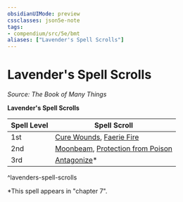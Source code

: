```yaml
---
obsidianUIMode: preview
cssclasses: json5e-note
tags:
- compendium/src/5e/bmt
aliases: ["Lavender's Spell Scrolls"]
---
```

# Lavender's Spell Scrolls
*Source: The Book of Many Things* 

**Lavender's Spell Scrolls**

| Spell Level | Spell Scroll |
|-------------|--------------|
| 1st | [Cure Wounds](5E2014官方资源/spells/cure-wounds.md), [Faerie Fire](5E2014官方资源/spells/faerie-fire.md) |
| 2nd | [Moonbeam](5E2014官方资源/spells/moonbeam.md), [Protection from Poison](5E2014官方资源/spells/protection-from-poison.md) |
| 3rd | [Antagonize](5E2014官方资源/spells/antagonize-bmt.md)* |
^lavenders-spell-scrolls

*This spell appears in "chapter 7".